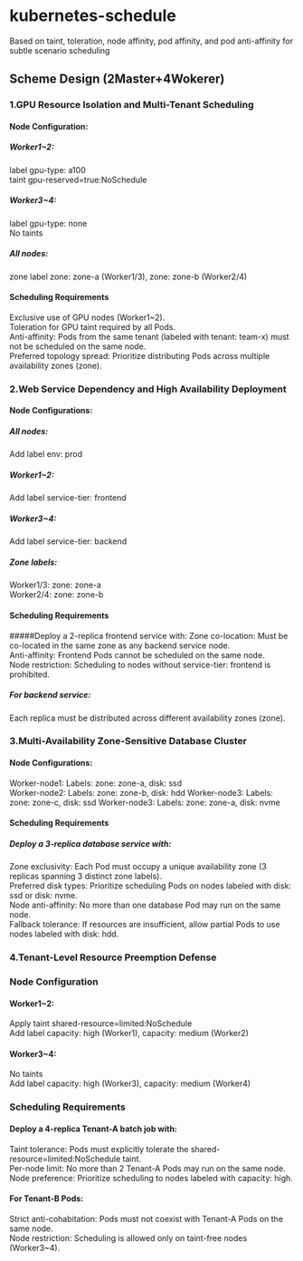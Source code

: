 # kubernetes-schedule
Based on taint, toleration, node affinity, pod affinity, and pod anti-affinity for subtle scenario scheduling

## Scheme Design (2Master+4Wokerer)
### 1.GPU Resource Isolation and Multi-Tenant Scheduling
#### Node Configuration:
##### Worker1~2:
  label gpu-type: a100  
  taint gpu-reserved=true:NoSchedule
##### Worker3~4:
  label gpu-type: none  
  No taints
##### All nodes:
  zone label zone: zone-a (Worker1/3), zone: zone-b (Worker2/4)
#### Scheduling Requirements
  Exclusive use of GPU nodes (Worker1~2).  
  Toleration for GPU taint required by all Pods.  
  Anti-affinity: Pods from the same tenant (labeled with tenant: team-x) must not be scheduled on the same node.  
  Preferred topology spread: Prioritize distributing Pods across multiple availability zones (zone).
### 2.Web Service Dependency and High Availability Deployment
#### Node Configurations:
##### All nodes:
  Add label env: prod
##### Worker1~2:
  Add label service-tier: frontend
##### Worker3~4:
  Add label service-tier: backend
##### Zone labels:
  Worker1/3: zone: zone-a  
  Worker2/4: zone: zone-b
#### Scheduling Requirements
#####Deploy a 2-replica frontend service with:
  Zone co-location: Must be co-located in the same zone as any backend service node.  
  Anti-affinity: Frontend Pods cannot be scheduled on the same node.  
  Node restriction: Scheduling to nodes without service-tier: frontend is prohibited.
##### For backend service:
  Each replica must be distributed across different availability zones (zone).

### 3.Multi-Availability Zone-Sensitive Database Cluster
#### Node Configurations:
  Worker-node1: Labels: zone: zone-a, disk: ssd  
  Worker-node2: Labels: zone: zone-b, disk: hdd
  Worker-node3: Labels: zone: zone-c, disk: ssd
  Worker-node3: Labels: zone: zone-a, disk: nvme
#### Scheduling Requirements
##### Deploy a 3-replica database service with:
  Zone exclusivity: Each Pod must occupy a unique availability zone (3 replicas spanning 3 distinct zone labels).  
  Preferred disk types: Prioritize scheduling Pods on nodes labeled with disk: ssd or disk: nvme.  
  Node anti-affinity: No more than one database Pod may run on the same node.  
  Fallback tolerance: If resources are insufficient, allow partial Pods to use nodes labeled with disk: hdd.

### 4.Tenant-Level Resource Preemption Defense
### Node Configuration
#### Worker1~2:
  Apply taint shared-resource=limited:NoSchedule  
  Add label capacity: high (Worker1), capacity: medium (Worker2)
#### Worker3~4:
  No taints  
  Add label capacity: high (Worker3), capacity: medium (Worker4)
### Scheduling Requirements
#### Deploy a 4-replica Tenant-A batch job with:
Taint tolerance: Pods must explicitly tolerate the shared-resource=limited:NoSchedule taint.  
Per-node limit: No more than 2 Tenant-A Pods may run on the same node.  
Node preference: Prioritize scheduling to nodes labeled with capacity: high.
#### For Tenant-B Pods:  
Strict anti-cohabitation: Pods must not coexist with Tenant-A Pods on the same node.  
Node restriction: Scheduling is allowed only on taint-free nodes (Worker3~4).

 
